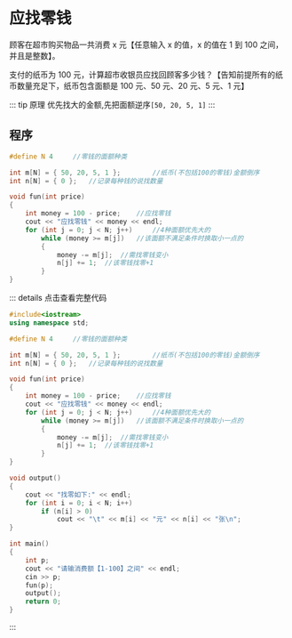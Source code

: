 # 应找零钱

顾客在超市购买物品一共消费 x 元【任意输入 x 的值，x 的值在 1 到 100 之间，并且是整数】。

支付的纸币为 100 元，计算超市收银员应找回顾客多少钱？【告知前提所有的纸币数量充足下，纸币包含面额是 100 元、50 元、20 元、5 元、1 元】

::: tip 原理
优先找大的金额,先把面额逆序`[50, 20, 5, 1]`
:::

## 程序

```cpp
#define N 4		//零钱的面额种类

int m[N] = { 50, 20, 5, 1 };		//纸币(不包括100的零钱)金额倒序
int n[N] = { 0 };	//记录每种钱的说找数量

void fun(int price)
{
	int money = 100 - price;	//应找零钱
	cout << "应找零钱" << money << endl;
	for (int j = 0; j < N; j++)		//4种面额优先大的
		while (money >= m[j])	//该面额不满足条件时换取小一点的
		{
			money -= m[j];	//需找零钱变小
			n[j] += 1;	//该零钱找零+1
		}
}
```

::: details 点击查看完整代码
```cpp
#include<iostream>
using namespace std;

#define N 4		//零钱的面额种类

int m[N] = { 50, 20, 5, 1 };		//纸币(不包括100的零钱)金额倒序
int n[N] = { 0 };	//记录每种钱的说找数量

void fun(int price)
{
	int money = 100 - price;	//应找零钱
	cout << "应找零钱" << money << endl;
	for (int j = 0; j < N; j++)		//4种面额优先大的
		while (money >= m[j])	//该面额不满足条件时换取小一点的
		{
			money -= m[j];	//需找零钱变小
			n[j] += 1;	//该零钱找零+1
		}
}

void output()
{
	cout << "找零如下:" << endl;
	for (int i = 0; i < N; i++)
		if (n[i] > 0)
			cout << "\t" << m[i] << "元" << n[i] << "张\n";
}

int main()
{
	int p;
	cout << "请输消费额【1-100】之间" << endl;
	cin >> p;
	fun(p);
	output();
	return 0;
}
```
:::
